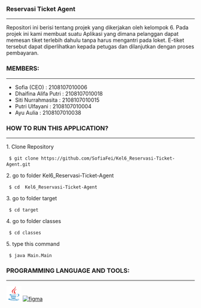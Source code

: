 ### Reservasi Ticket Agent
<hr>
Repositori ini berisi tentang projek yang dikerjakan oleh kelompok 6. Pada projek ini kami membuat suatu Aplikasi yang dimana pelanggan dapat memesan tiket terlebih dahulu tanpa harus mengantri pada loket. E-tiket tersebut dapat diperlihatkan kepada petugas dan dilanjutkan dengan proses pembayaran.

### MEMBERS:
<hr>
<ul>
   <li>Sofia (CEO) : 2108107010006</li>
   <li>Dhaifina Alifa Putri : 2108107010018</li>
   <li>Siti Nurrahmasita : 	2108107010015</li>
   <li>Putri Ulfayani : 	2108107010004</li> 
   <li>Ayu Aulia : 	2108107010038</li>
</ul>

### HOW TO RUN THIS APPLICATION?
<hr>
1. Clone Repository
<pre><code> $ git clone https://github.com/SofiaFei/Kel6_Reservasi-Ticket-Agent.git</code></pre>
2. go to folder Kel6_Reservasi-Ticket-Agent
<pre><code> $ cd  Kel6_Reservasi-Ticket-Agent</code></pre>
3. go to folder target
<pre><code> $ cd target </code></pre>
4. go to folder classes
<pre><code> $ cd classes </code></pre>
5. type this command
<pre><code> $ java Main.Main </code></pre>




<h3 align="left"><b>PROGRAMMING LANGUAGE AND TOOLS: </b></h3>
<hr>
<p  <a href="https://www.java.com" target="_blank"> <img src="https://raw.githubusercontent.com/devicons/devicon/master/icons/java/java-original.svg" alt="java" width="40" height="40"/> </a>  <a href="https://www.figma.com/" target="_blank"> <img src="https://www.vectorlogo.zone/logos/figma/figma-icon.svg" alt="figma" width="40" height="40"/> </a> </p>

